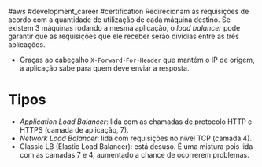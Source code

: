 #aws #development_career #certification 
Redirecionam as requisições de acordo com a quantidade de utilização de cada máquina destino. Se existem 3 máquinas rodando a mesma aplicação, o _load balancer_ pode garantir que as requisições que ele receber serão dividias entre as três aplicações.

-   Graças ao cabeçalho `X-Forward-For-Header` que mantém o IP de origem, a aplicação sabe para quem deve enviar a resposta.

# Tipos

-   _Application Load Balancer_: lida com as chamadas de protocolo HTTP e HTTPS (camada de aplicação, 7).
-   _Network Load Balancer_: lida com requisições no nível TCP (camada 4).
-   Classic LB (Elastic Load Balancer): está desuso. É uma mistura pois lida com as camadas 7 e 4, aumentado a chance de ocorrerem problemas.